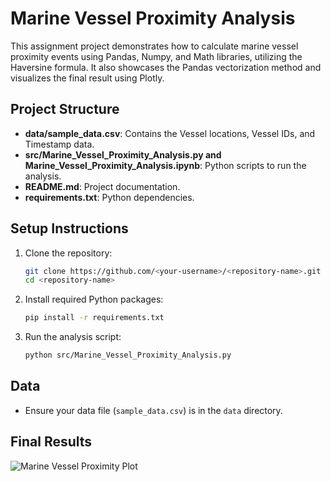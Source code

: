 
# Marine Vessel Proximity Analysis

This assignment project demonstrates how to calculate marine vessel proximity events using Pandas, Numpy, and Math libraries, utilizing the Haversine formula. It also showcases the Pandas vectorization method and visualizes the final result using Plotly.

## Project Structure

- **data/sample_data.csv**: Contains the Vessel locations, Vessel IDs, and Timestamp data.
- **src/Marine_Vessel_Proximity_Analysis.py and Marine_Vessel_Proximity_Analysis.ipynb**: Python scripts to run the analysis.
- **README.md**: Project documentation.
- **requirements.txt**: Python dependencies.

## Setup Instructions

1. Clone the repository:

    ```bash
    git clone https://github.com/<your-username>/<repository-name>.git
    cd <repository-name>
    ```

2. Install required Python packages:

    ```bash
    pip install -r requirements.txt
    ```

3. Run the analysis script:

    ```bash
    python src/Marine_Vessel_Proximity_Analysis.py
    ```
    
## Data

- Ensure your data file (`sample_data.csv`) is in the `data` directory.

## Final Results


![Marine Vessel Proximity Plot](https://github.com/prachisarode95/MarineVesselProximityAnalysis/assets/60979131/c6f651b1-275d-466b-8118-6e3b81aeaeaa)




